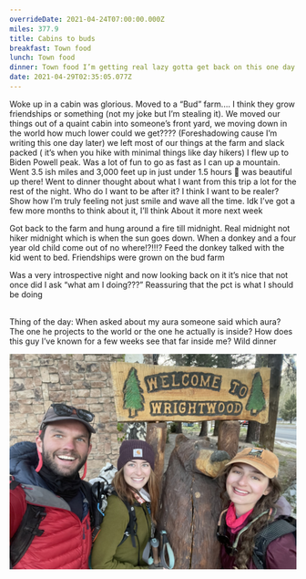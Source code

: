 ```yaml
---
overrideDate: 2021-04-24T07:00:00.000Z
miles: 377.9
title: Cabins to buds
breakfast: Town food
lunch: Town food
dinner: Town food I’m getting real lazy gotta get back on this one day
date: 2021-04-29T02:35:05.077Z
---
```

Woke up in a cabin was glorious. Moved to a “Bud” farm.... I think they grow friendships or something (not my joke but I’m stealing it). We moved our things out of a quaint cabin into someone’s front yard, we moving down in the world how much lower could we get???? (Foreshadowing cause I’m writing this one day later) we left most of our things at the farm and slack packed ( it’s when you hike with minimal things like day hikers) I flew up to Biden Powell peak. Was a lot of fun to go as fast as I can up a mountain. Went 3.5 ish miles and 3,000 feet up in just under 1.5 hours 🤗 was beautiful up there! Went to dinner thought about what I want from this trip a lot for the rest of the night. Who do I want to be after it? I think I want to be realer? Show how I’m truly feeling not just smile and wave all the time. Idk I’ve got a few more months to think about it, I’ll think About it more next week



Got back to the farm and hung around a fire till midnight. Real midnight not hiker midnight which is when the sun goes down. When a donkey and a four year old child come out of no where!?!!!? Feed the donkey talked with the kid went to bed. Friendships were grown on the bud farm



Was a very introspective night and now looking back on it it’s nice that not once did I ask “what am I doing???” Reassuring that the pct is what I should be doing

\
Thing of the day: When asked about my aura someone said which aura? The one he projects to the world or the one he actually is inside? How does this guy I’ve known for a few weeks see that far inside me? Wild dinner

![Welcome to wrightwood](b043d166-0f45-4f62-b5a7-e7d00ae42aea.jpeg "Welcome to Wright wood")
